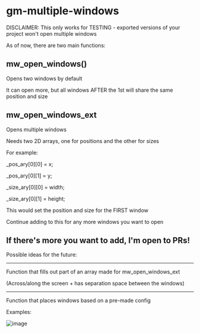 # gm-multiple-windows
DISCLAIMER: This only works for TESTING - exported versions of your project won't open multiple windows

As of now, there are two main functions:

mw_open_windows()
---------------------------
Opens two windows by default

It can open more, but all windows AFTER the 1st will share the same position and size

mw_open_windows_ext
---------------------------
Opens multiple windows

Needs two 2D arrays, one for positions and the other for sizes

For example:

_pos_ary[0][0] = x;

_pos_ary[0][1] = y;

_size_ary[0][0] = width;

_size_ary[0][1] = height;

This would set the position and size for the FIRST window

Continue adding to this for any more windows you want to open

If there's more you want to add, I'm open to PRs!
---------------------------

Possible ideas for the future:

---------------------------
Function that fills out part of an array made for mw_open_windows_ext

(Across/along the screen + has separation space between the windows)

---------------------------
Function that places windows based on a pre-made config

Examples:

![image](https://user-images.githubusercontent.com/40710958/126715510-78fc2e62-90a8-43b9-9c66-94922179470b.png)
